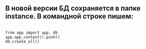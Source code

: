 
<h2>В новой версии БД сохраняется в папке instance. В командной строке пишем: </h2>
<code>
from app import app, db
app.app_context().push()
db.create_all()
</code>